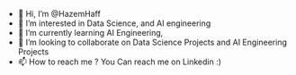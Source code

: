 - 👋 Hi, I’m @HazemHaff
- 👀 I’m interested in Data Science, and AI engineering
- 🌱 I’m currently learning AI Engineering,
- 💞️ I’m looking to collaborate on Data Science Projects and AI Engineering Projects
- 📫 How to reach me ? You Can reach me on Linkedin :)

<!---
HazemHaff/HazemHaff is a ✨ special ✨ repository because its `README.md` (this file) appears on your GitHub profile.
You can click the Preview link to take a look at your changes.
--->
